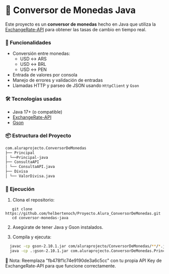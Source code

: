 # 💱 Conversor de Monedas Java

Este proyecto es un **conversor de monedas** hecho en Java que utiliza la [ExchangeRate-API](https://www.exchangerate-api.com/) para obtener las tasas de cambio en tiempo real.

### 🚀 Funcionalidades

- Conversión entre monedas:
  - USD ↔ ARS
  - USD ↔ BRL
  - USD ↔ PEN
- Entrada de valores por consola
- Manejo de errores y validación de entradas
- Llamadas HTTP y parseo de JSON usando `HttpClient` y `Gson`

### 🛠️ Tecnologías usadas

- Java 17+ (o compatible)
- [ExchangeRate-API](https://www.exchangerate-api.com/)
- [Gson](https://github.com/google/gson)

### 📦 Estructura del Proyecto

```bash
com.aluraprojecto.ConversorDeMonedas
├── Principal
│ └──Principal-java
├── ConsultaAPI
│ └── ConsultaAPI.java
├── Divisa
│ └── ValorDivisa.java
```

### 🧪 Ejecución

1. Clona el repositorio:
```git bash
   git clone https://github.com/helbertenoch/Proyecto.Alura_ConversorDeMonedas.git
   cd conversor-monedas-java
```
2. Asegúrate de tener Java y Gson instalados.

3. Compila y ejecuta:
```bash
  javac -cp gson-2.10.1.jar com/aluraprojecto/ConversorDeMonedas/**/*.java
  java -cp .:gson-2.10.1.jar com.aluraprojecto.ConversorDeMonedas.Principal
```
📌 Nota: Reemplaza "fb478f1c74e9190de3a6c5cc" con tu propia API Key de ExchangeRate-API para que funcione correctamente.
